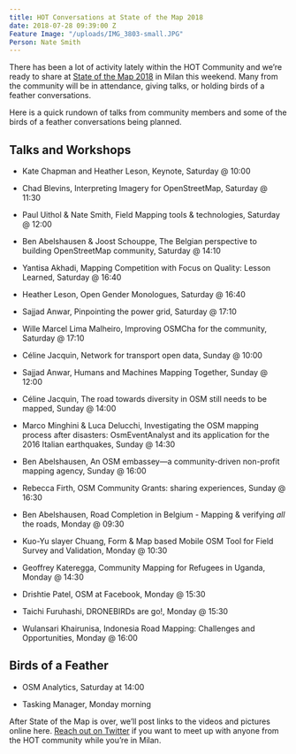 ```yaml
---
title: HOT Conversations at State of the Map 2018
date: 2018-07-28 09:39:00 Z
Feature Image: "/uploads/IMG_3803-small.JPG"
Person: Nate Smith
---
```


There has been a lot of activity lately within the HOT Community and we’re ready to share at [State of the Map 2018](https://2018.stateofthemap.org/) in Milan this weekend. Many from the community will be in attendance, giving talks, or holding birds of a feather conversations. 

Here is a quick rundown of talks from community members and some of the birds of a feather conversations being planned. 

## Talks and Workshops

* Kate Chapman and Heather Leson, Keynote, Saturday @ 10:00

* Chad Blevins, Interpreting Imagery for OpenStreetMap, Saturday @ 11:30

* Paul Uithol & Nate Smith, Field Mapping tools & technologies, Saturday @ 12:00

* Ben Abelshausen & Joost Schouppe, The Belgian perspective to building OpenStreetMap community, Saturday @ 14:10

* Yantisa Akhadi, Mapping Competition with Focus on Quality: Lesson Learned, Saturday @ 16:40

* Heather Leson, Open Gender Monologues, Saturday @ 16:40

* Sajjad Anwar, Pinpointing the power grid, Saturday @ 17:10 

* Wille Marcel Lima Malheiro, Improving OSMCha for the community, Saturday @ 17:10

* Céline Jacquin, Network for transport open data, Sunday @ 10:00

* Sajjad Anwar, Humans and Machines Mapping Together, Sunday @ 12:00

* Céline Jacquin, The road towards diversity in OSM still needs to be mapped, Sunday @ 14:00

* Marco Minghini & Luca Delucchi, Investigating the OSM mapping process after disasters: OsmEventAnalyst and its application for the 2016 Italian earthquakes, Sunday @ 14:30

* Ben Abelshausen, An OSM embassey—a community-driven non-profit mapping agency, Sunday @ 16:00 

* Rebecca Firth, OSM Community Grants: sharing experiences, Sunday @ 16:30

* Ben Abelshausen, Road Completion in Belgium - Mapping & verifying *all* the roads, Monday @ 09:30

* Kuo-Yu slayer Chuang, Form & Map based Mobile OSM Tool for Field Survey and Validation, Monday @ 10:30 

* Geoffrey Kateregga, Community Mapping for Refugees in Uganda, Monday @ 14:30

* Drishtie Patel, OSM at Facebook, Monday @ 15:30 

* Taichi Furuhashi, DRONEBIRDs are go!, Monday @ 15:30 

* Wulansari Khairunisa, Indonesia Road Mapping: Challenges and Opportunities, Monday @ 16:00


## Birds of a Feather

* OSM Analytics, Saturday at 14:00

* Tasking Manager, Monday morning

After State of the Map is over, we’ll post links to the videos and pictures online here. [Reach out on Twitter](https://twitter.com/hotosm) if you want to meet up with anyone from the HOT community while you’re in Milan. 